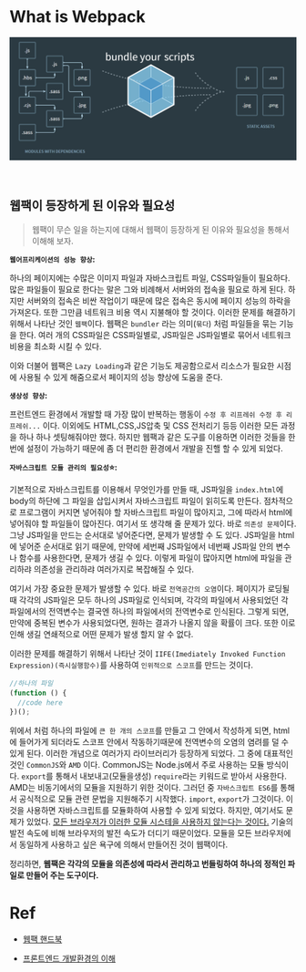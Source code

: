 # What is Webpack

![webpack](../../image/webpack.PNG)

<br />

## 웹팩이 등장하게 된 이유와 필요성

> 웹팩이 무슨 일을 하는지에 대해서 웹팩이 등장하게 된 이유와 필요성을 통해서 이해해 보자.

**`웹어프리케이션의 성능 향상`:**

하나의 페이지에는 수많은 이미지 파일과 자바스크립트 파일, CSS파일들이 필요하다. 많은 파일들이 필요로 한다는 말은 그와 비례해서 서버와의 접속을 필요로 하게 된다. 하지만 서버와의 접속은 비싼 작업이기 때문에 많은 접속은 동시에 페이지 성능의 하락을 가져온다. 또한 그만큼 네트워크 비용 역시 지불해야 할 것이다. 이러한 문제를 해결하기 위해서 나타난 것인 `웹팩`이다. 웹팩은 `bundler` 라는 의미(`묶다`) 처럼 파일들을 묶는 기능을 한다. 여러 개의 CSS파일은 CSS파일별로, JS파일은 JS파일별로 묶어서 네트워크 비용을 최소화 시킬 수 있다.

이와 더불어 웹팩은 `Lazy Loading`과 같은 기능도 제공함으로서 리소스가 필요한 시점에 사용될 수 있게 해줌으로서 페이지의 성능 향상에 도움을 준다.

**`생상성 향상`:**

프런트엔드 환경에서 개발할 때 가장 많이 반복하는 행동이 `수정 후 리프레쉬 수정 후 리프레쉬...` 이다.
이외에도 HTML,CSS,JS압축 및 CSS 전처리기 등등 이러한 모든 과정을 하나 하나 셋팅해줘야만 했다. 하지만 웹팩과 같은 도구를 이용하면 이러한 것들을 한 번에 설정이 가능하기 때문에 좀 더 편리한 환경에서 개발을 진핼 할 수 있게 되었다.

**`자바스크립트 모듈 관리의 필요성`⭐:**

기본적으로 자바스크립트를 이용해서 무엇인가를 만들 때, JS파일을 `index.html`에 body의 하단에 그 파일을 삽입시켜서 자바스크립트 파일이 읽히도록 만든다. 점차적으로 프로그램이 커지면 넣어줘야 할 자바스크립트 파일이 많아지고, 그에 따라서 html에 넣어줘야 할 파일들이 많아진다. 여기서 또 생각해 줄 문제가 있다. 바로 `의존성 문제`이다. 그냥 JS파일을 만드는 순서대로 넣어준다면, 문제가 발생할 수 도 있다. JS파일을 html에 넣어준 순서대로 읽기 때문에, 만약에 세번째 JS파일에서 네번째 JS파일 안의 변수나 함수를 사용한다면, 문제가 생길 수 있다. 이렇게 파일이 많아지면 html에 파일을 관리하랴 의존성을 관리하랴 여러가지로 복잡해질 수 있다.

여기서 가장 중요한 문제가 발생할 수 있다. 바로 `전역공간의 오염`이다. 페이지가 로딩될 때 각각의 JS파일은 모두 하나의 JS파일로 인식되며, 각각의 파일에서 사용되었던 각 파일에서의 전역변수는 결국엔 하나의 파일에서의 전역변수로 인식된다. 그렇게 되면, 만약에 중복된 변수가 사용되었다면, 원하는 결과가 나올지 않을 확률이 크다. 또한 이로 인해 생길 연쇄적으로 어떤 문제가 발생 할지 알 수 없다.

이러한 문제를 해결하기 위해서 나타난 것이 `IIFE(Imediately Invoked Function Expression)(즉시실행함수)`를 사용하여 `인위적으로 스코프`를 만드는 것이다.

```javascript
//하나의 파일
(function () {
  //code here
})();
```

위에서 처럼 하나의 파일에 `큰 한 개의 스코프`를 만들고 그 안에서 작성하게 되면, html에 들어가게 되더라도 스코프 안에서 작동하기때문에 전역변수의 오염의 염려를 덜 수 있게 된다. 이러한 개념으로 여러가지 라이브러리가 등장하게 되었다. 그 중에 대표적인 것인 `CommonJS`와 `AMD` 이다. CommonJS는 Node.js에서 주로 사용하는 모듈 방식이다. `export`를 통해서 내보내고(모듈을생성) `require`라는 키워드로 받아서 사용한다. AMD는 비동기에서의 모듈을 지원하기 위한 것이다. 그러던 중 `자바스크립트 ES6`를 통해서 공식적으로 모듈 관련 문법을 지원해주기 시작했다. `import`, `export`가 그것이다. 이것을 사용하면 자바스크립트를 모듈화하여 사용할 수 있게 되었다. 하지만, 여기서도 문제가 있었다. <u>모든 브라우저가 이러한 모듈 시스테을 사용하지 않는다는 것이다.</u> 기술의 발전 속도에 비해 브라우저의 발전 속도가 더디기 때문이었다. 모듈을 모든 브라우저에서 동일하게 사용하고 싶은 욕구에 의해서 만들어진 것이 웹팩이다.

정리하면, **웹팩은 각각의 모듈을 의존성에 따라서 관리하고 번들링하여 하나의 정적인 파일로 만들어 주는 도구이다.**

# Ref

- [웹팩 핸드북](https://joshua1988.github.io/webpack-guide/motivation/why-webpack.html#%EC%9B%B9%ED%8C%A9%EC%9D%98-%EB%93%B1%EC%9E%A5-%EB%B0%B0%EA%B2%BD)

- [프론트엔드 개발환경의 이해](https://jeonghwan-kim.github.io/series/2019/12/10/frontend-dev-env-webpack-basic.html)
